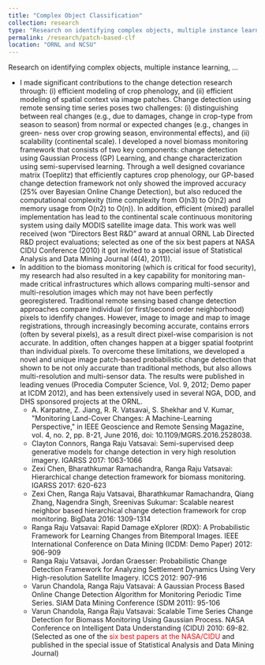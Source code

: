 ```yaml
---
title: "Complex Object Classification"
collection: research
type: "Research on identifying complex objects, multiple instance learning, ..."
permalink: /research/patch-based-clf
location: "ORNL and NCSU"
---
```


Research on identifying complex objects, multiple instance learning, ...

<ul>
  <li>I made significant contributions to the change detection research through: (i) efficient modeling of crop phenology, 
    and (ii) efficient modeling of spatial context via image patches. Change detection using remote sensing time series poses 
    two challenges: (i) distinguishing between real changes (e.g., due to damages, change in crop-type from season to season) 
    from normal or expected changes (e.g., changes in green- ness over crop growing season, environmental effects), and 
    (ii) scalability (continental scale). I developed a novel biomass monitoring framework that consists of two key 
    components: change detection using Gaussian Process (GP) Learning, and change characterization using semi-supervised 
    learning. Through a well designed covariance matrix (Toeplitz) that efficiently captures crop phenology, our GP-based 
    change detection framework not only showed the improved accuracy (25% over Bayesian Online Change Detection), but also 
    reduced the computational complexity (time complexity from O(n3) to O(n2) and memory usage from O(n2) to O(n)). 
    In addition, efficient (mixed) parallel implementation has lead to the continental scale continuous monitoring 
    system using daily MODIS satellite image data. This work was well received (won “Directors Best R&D” award at annual 
    ORNL Lab Directed R&D project evaluations; selected as one of the six best papers at NASA CIDU Conference (2010) 
    it got invited to a special issue of Statistical Analysis and Data Mining Journal (4(4), 2011)). 
  </li>
  <li>In addition to the biomass monitoring (which is critical for food security), my research had also resulted 
    in a key capability for monitoring man-made critical infrastructures which allows comparing multi-sensor and 
    multi-resolution images which may not have been perfectly georegistered. Traditional remote sensing based change
    detection approaches compare individual (or first/second order neighborhood) pixels to idenfify changes. However,
    image to image and map to image registrations, through increasingly becoming accurate, contains errors (often by several
    pixels), as a result direct pixel-wise comparision is not accurate. In addition, often changes happen at a bigger spatial
    footprint than individual pixels. To overcome these limitations, we developed a novel and unique image patch-based 
    probabilistic change detection that shown to be not only accurate than traditional methods, but also allows 
    multi-resolution and multi-sensor data. The results were published in leading venues (Procedia Computer Science, 
    Vol. 9, 2012; Demo paper at ICDM 2012), and has been extensively used in several NGA, DOD, and DHS sponsored 
    projects at the ORNL. 
    <ul>
      <li>A. Karpatne, Z. Jiang, R. R. Vatsavai, S. Shekhar and V. Kumar, "Monitoring Land-Cover Changes: 
        A Machine-Learning Perspective," in IEEE Geoscience and Remote Sensing Magazine, vol. 4, no. 2, pp. 8-21, June 2016, doi: 10.1109/MGRS.2016.2528038.</li>
      <li>Clayton Connors, Ranga Raju Vatsavai: Semi-supervised deep generative models for change detection 
        in very high resolution imagery. IGARSS 2017: 1063-1066 </li>
      <li>Zexi Chen, Bharathkumar Ramachandra, Ranga Raju Vatsavai: Hierarchical change detection 
        framework for biomass monitoring. IGARSS 2017: 620-623 </li>
      <li>Zexi Chen, Ranga Raju Vatsavai, Bharathkumar Ramachandra, Qiang Zhang, Nagendra Singh, 
        Sreenivas Sukumar: Scalable nearest neighbor based hierarchical change detection framework for crop monitoring. 
        BigData 2016: 1309-1314 </li>
      <li>Ranga Raju Vatsavai: Rapid Damage eXplorer (RDX): A Probabilistic Framework for Learning Changes from 
        Bitemporal Images. IEEE International Conference on Data Mining (ICDM: Demo Paper) 2012: 906-909</li>
      <li>Ranga Raju Vatsavai, Jordan Graesser: Probabilistic Change Detection Framework for Analyzing 
        Settlement Dynamics Using Very High-resolution Satellite Imagery. ICCS 2012: 907-916</li>
      <li>Varun Chandola, Ranga Raju Vatsavai: A Gaussian Process Based Online Change Detection Algorithm for 
        Monitoring Periodic Time Series. SIAM Data Mining Conference (SDM 2011): 95-106 </li>
      <li>Varun Chandola, Ranga Raju Vatsavai: Scalable Time Series Change Detection for Biomass Monitoring 
            Using Gaussian Process. NASA Conference on Intelligent Data Understanding (CIDU) 2010: 69-82.
            (Selected as one of the <span style="color:red">six best papers at the NASA/CIDU</span> and 
            published in the special issue of Statistical Analysis and Data Mining Journal)</li>
    </ul>
  </li>
  </ul>
